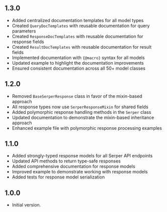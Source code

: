 ## 1.3.0

- Added centralized documentation templates for all model types
- Created `QueryDocTemplates` with reusable documentation for query parameters
- Created `ResponseDocTemplates` with reusable documentation for response fields
- Created `ResultDocTemplates` with reusable documentation for result fields
- Implemented documentation with `{@macro}` syntax for all models
- Updated example to highlight the documentation improvements
- Ensured consistent documentation across all 50+ model classes

## 1.2.0

- Removed `BaseSerperResponse` class in favor of the mixin-based approach
- All response types now use `SerperResponseMixin` for shared fields
- Added polymorphic response handling methods in the `Serper` class
- Updated documentation to demonstrate the mixin-based inheritance approach
- Enhanced example file with polymorphic response processing examples

## 1.1.0

- Added strongly-typed response models for all Serper API endpoints
- Updated API methods to return type-safe responses
- Added comprehensive documentation for response models
- Improved example to demonstrate working with response models
- Added tests for response model serialization

## 1.0.0

- Initial version.

